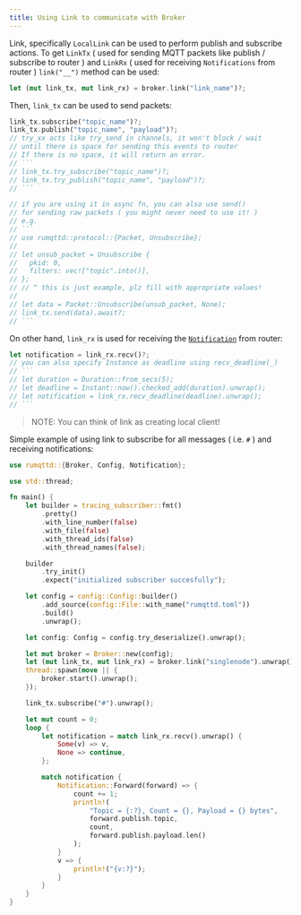 ```yaml
---
title: Using Link to communicate with Broker
---
```


Link, specifically `LocalLink` can be used to perform publish and subscribe actions.
To get `LinkTx` ( used for sending MQTT packets like publish / subscribe to router ) and `LinkRx` ( used for receiving `Notifications` from router ) `link("__")` method can be used:

````rust
let (mut link_tx, mut link_rx) = broker.link("link_name")?;
````

Then, `link_tx` can be used to send packets:

````rust
link_tx.subscribe("topic_name")?;
link_tx.publish("topic_name", "payload")?;
// try_xx acts like try_send in channels, it won't block / wait
// until there is space for sending this events to router
// If there is no space, it will return an error.
// ```
// link_tx.try_subscribe("topic_name")?;
// link_tx.try_publish("topic_name", "payload")?;
// ```

// if you are using it in async fn, you can also use send()
// for sending raw packets ( you might never need to use it! )
// e.g.
// ```
// use rumqttd::protocol::{Packet, Unsubscribe};
//
// let unsub_packet = Unsubscribe {
//   pkid: 0, 
//   filters: vec!["topic".into()],
// }; 
// // ^ this is just example, plz fill with appropriate values!
// 
// let data = Packet::Unsubscribe(unsub_packet, None);
// link_tx.send(data).await?;
// ```
````

On other hand, `link_rx` is used for receiving the [`Notification`](https://docs.rs/rumqttd/latest/rumqttd/enum.Notification.html) from router:

````rust
let notification = link_rx.recv()?;
// you can also specify Instance as deadline using recv_deadline(_)
// ```
// let duration = Duration::from_secs(5);
// let deadline = Instant::now().checked_add(duration).unwrap();
// let notification = link_rx.recv_deadline(deadline).unwrap();
// ```
````

 > 
 > NOTE: You can think of link as creating local client! 

Simple example of using link to subscribe for all messages ( i.e. `#` ) and receiving notifications:

````rust
use rumqttd::{Broker, Config, Notification};

use std::thread;

fn main() {
    let builder = tracing_subscriber::fmt()
        .pretty()
        .with_line_number(false)
        .with_file(false)
        .with_thread_ids(false)
        .with_thread_names(false);

    builder
        .try_init()
        .expect("initialized subscriber succesfully");

    let config = config::Config::builder()
        .add_source(config::File::with_name("rumqttd.toml"))
        .build()
        .unwrap();

    let config: Config = config.try_deserialize().unwrap();

    let mut broker = Broker::new(config);
    let (mut link_tx, mut link_rx) = broker.link("singlenode").unwrap();
    thread::spawn(move || {
        broker.start().unwrap();
    });

    link_tx.subscribe("#").unwrap();

    let mut count = 0;
    loop {
        let notification = match link_rx.recv().unwrap() {
            Some(v) => v,
            None => continue,
        };

        match notification {
            Notification::Forward(forward) => {
                count += 1;
                println!(
                    "Topic = {:?}, Count = {}, Payload = {} bytes",
                    forward.publish.topic,
                    count,
                    forward.publish.payload.len()
                );
            }
            v => {
                println!("{v:?}");
            }
        }
    }
}
````
